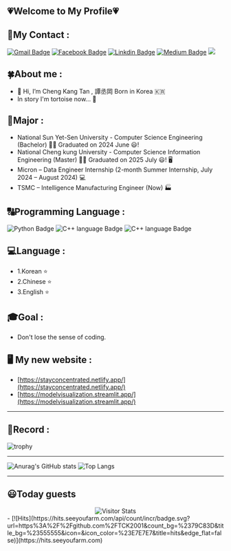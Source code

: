 ## 💗Welcome to My Profile💗 
## 🌟My Contact : 
[![Gmail Badge](https://img.shields.io/badge/Gmail-D14836?style=for-the-badge&logo=gmail&logoColor=white&link=mailto:ekatmdrkd7227@gmail.com)](mailto:ekatmdrkd7227@gmail.com)
[![Facebook Badge](https://img.shields.io/badge/Facebook-1877F2?style=for-the-badge&logo=facebook&logoColor=white&link=https://www.facebook.com/chengkang2001)](https://www.facebook.com/chengkang2001)
[![Linkdin Badge](https://img.shields.io/badge/LinkedIn-0077B5?style=for-the-badge&logo=linkedin&logoColor=white&link=https://www.linkedin.com/in/chengkang-tan-aa9352243)](https://www.linkedin.com/in/chengkang-tan-aa9352243)
[![Medium Badge](https://img.shields.io/badge/Medium-12100E?style=for-the-badge&logo=medium&logoColor=white&link=https://medium.com/@hichengkang)](https://medium.com/@hichengkang)
<image src="https://img.shields.io/github/followers/TCK2001?style=social">
## 🍀About me : 
+ 👋 Hi, I’m Cheng Kang Tan , 譚丞岡 Born in Korea 🇰🇷 
+ In <The Tortoise and the Hare> story I'm tortoise now... 🐢     
## 🥇Major  :
+ National Sun Yet-Sen University - Computer Science Engineering  (Bachelor) 👨‍🎓 Graduated on 2024 June 😃!
+ National Cheng kung University - Computer Science Information Engineering (Master) 👨‍🎓 Graduated on 2025 July 😃! 🖥️
+ Micron – Data Engineer Internship (2-month Summer Internship, July 2024 – August 2024) 💻
+ TSMC – Intelligence Manufacturing Engineer (Now) 🏭
## 🔠Programming Language :
![Python Badge](https://img.shields.io/badge/Python-3776AB?style=for-the-badge&logo=python&logoColor=white)
![C++ language Badge](https://img.shields.io/badge/C%2B%2B-00599C?style=for-the-badge&logo=c%2B%2B&logoColor=white)
![C++ language Badge](https://img.shields.io/badge/C-00599C?style=for-the-badge&logo=c&logoColor=white)

## 💻Language :
+  1.Korean :star:
+  2.Chinese :star:
+  3.English :star:
## 🎓Goal  :
+ Don't lose the sense of coding.
## 🖥️ My new website : 
+ [https://stayconcentrated.netlify.app/](https://stayconcentrated.netlify.app/)
+ [https://modelvisualization.streamlit.app/](https://modelvisualization.streamlit.app/)
--------
## 🎁Record  :
![trophy](https://github-profile-trophy.vercel.app/?username=TCK2001)
<!---
[![commit combo](http://commitcombo.com/get?user=TCK2001&theme=Sunset-mini)](https://github.com/devxb/commitcombo)
--->
--------
![Anurag's GitHub stats](https://github-readme-stats.vercel.app/api?username=TCK2001&show_icons=true&theme=highcontrast)
![Top Langs](https://github-readme-stats.vercel.app/api/top-langs/?username=TCK2001&langs_count=6&layout=donut&hide_progress=true&hide=javascript,sed,aseembly,Jupyter%20Notebook)

--------
## 😃Today guests 
<div align="center">
 <img alt="Visitor Stats" 
   src="https://widgetbite.com/stats/TCK2001"/>  
</div>
- [![Hits](https://hits.seeyoufarm.com/api/count/incr/badge.svg?url=https%3A%2F%2Fgithub.com%2FTCK2001&count_bg=%2379C83D&title_bg=%23555555&icon=&icon_color=%23E7E7E7&title=hits&edge_flat=false)](https://hits.seeyoufarm.com)
 
<!---
TCK2001/TCK2001 is a ✨ special ✨ repository because its `README.md` (this file) appears on your GitHub profile.
You can click the Preview link to take a look at your changes.
--->
